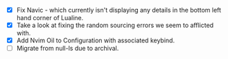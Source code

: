- [x] Fix Navic - which currently isn't displaying any details in the bottom left hand corner of Lualine.
- [x] Take a look at fixing the random sourcing errors we seem to afflicted with.
- [x] Add Nvim Oil to Configuration with associated keybind.
- [ ] Migrate from null-ls due to archival.
